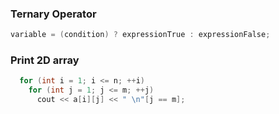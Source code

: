 ### Ternary Operator
```cpp
variable = (condition) ? expressionTrue : expressionFalse;
```
### Print 2D array
```cpp
  for (int i = 1; i <= n; ++i) 
    for (int j = 1; j <= m; ++j)
      cout << a[i][j] << " \n"[j == m];
```
